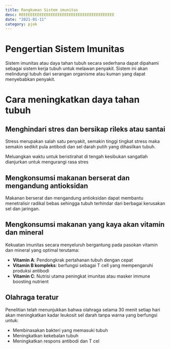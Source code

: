 ```yaml
---
title: Rangkuman Sistem imunitas
desc: REEEEEEEEEEEEEEEEEEEEEEEEEEEEEEEEEEEEEEEEE
date: "2021-01-11"
category: pjok
---
```


# Pengertian Sistem Imunitas
Sistem imunitas atau daya tahan tubuh secara sederhana dapat dipahami sebagai sistem kerja tubuh untuk melawan penyakit. Sistem ini akan melindungi tubuh dari serangan organisme atau kuman yang dapat menyebabkan penyakit.

# Cara meningkatkan daya tahan tubuh
## Menghindari stres dan bersikap rileks atau santai
Stress merupakan salah satu penyakit, semakin tinggi tingkat stress maka semakin sedikit pula antibodi dan sel darah putih yang dihasilkan tubuh.

Meluangkan waktu untuk beristirahat di tengah kesibukan sangatlah dianjurkan untuk mengurangi rasa stres

## Mengkonsumsi makanan berserat dan mengandung antioksidan
Makanan berserat dan mengandung antioksidan dapat membantu menetralisir radikal bebas sehingga tubuh terhindar dari berbagai kerusakan sel dan jaringan.

## Mengkonsumsi makanan yang kaya akan vitamin dan mineral
Kekuatan imunitas secara menyeluruh bergantung pada pasokan vitamin dan mineral yang optimal terutama:

- **Vitamin A**: Pendongkrak pertahanan tubuh dengan cepat
- **Vitamin B kompleks**: berfungsi sebagai T cell yang mempengaruhi produksi antibodi
- **Vitamin C**: Nutrisi utama peningkat imunitas atau masker immune boosting nutrient

## Olahraga teratur
Penelitian telah menunjukkan bahwa olahraga selama 30 menit setiap hari akan meningkatkan kadar leukosit sel darah tanpa warna yang berfungsi untuk:

- Membinasakan bakteri yang memasuki tubuh
- Meningkatkan kekebalan tubuh
- Meningkatkan respons antibodi dan T cel
